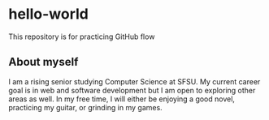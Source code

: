 # hello-world
This repository is for practicing GitHub flow

## About myself
I am a rising senior studying Computer Science at SFSU. My current career goal is in web and software development but I am open to exploring other areas as well. In my free time, I will either be enjoying a good novel, practicing my guitar, or grinding in my games. 
